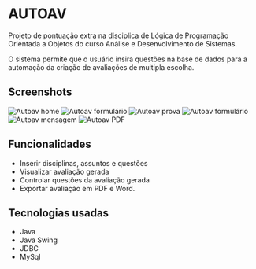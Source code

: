 # AUTOAV

Projeto de pontuação extra na disciplica de Lógica de Programação Orientada a Objetos do curso Análise e Desenvolvimento de Sistemas.

O sistema permite que o usuário insira questões na base de dados para a automação da criação de avaliações de multipla escolha.

## Screenshots
![Autoav home](https://i.imgur.com/hl2KD7a.png)
![Autoav formulário](https://i.imgur.com/l7mWXku.png)
![Autoav prova](https://i.imgur.com/ZdCzNjx.png)
![Autoav formulário](https://i.imgur.com/ZcoGcRo.png)
![Autoav mensagem](https://i.imgur.com/o3odL4J.png)
![Autoav PDF](https://i.imgur.com/Z4RYUl1.png)

## Funcionalidades
* Inserir disciplinas, assuntos e questões
* Visualizar avaliação gerada
* Controlar questões da avaliação gerada
* Exportar avaliação em PDF e Word. 

## Tecnologias usadas
* Java
* Java Swing
* JDBC
* MySql
